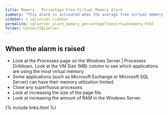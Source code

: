 ```yaml
---
title: Memory - Percentage Free Virtual Memory Alarm
summary: "This alarm is activated when the average free virtual memory drops below a threshold. This value is taken over a specific number of background collections."
sidebar: c_sqlserver_sidebar
permalink: sqlserver_alarm_memory_percentagefreevirtualmemory.html
folder: ConnectSQLServer
---
```






## When the alarm is raised

* Look at the Processes page on the Windows Server \| Processes Drilldown. Look at the VM Size (MB) column to see which applications are using the most virtual memory.
* Some applications (such as Microsoft Exchange or Microsoft SQL Server) can have their memory utilization limited.
* Close any superfluous processes.
* Look at increasing the size of the page file.
* Look at increasing the amount of RAM in the Windows Server.

{% include links.html %}
